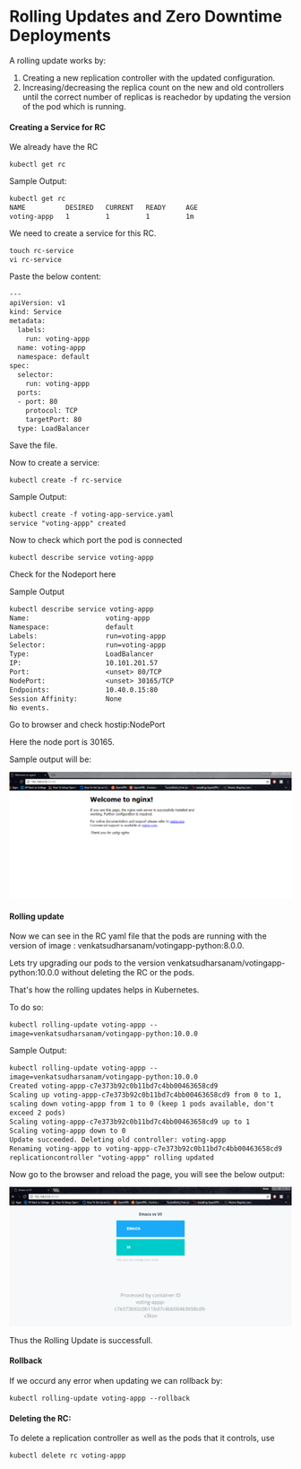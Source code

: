 # Rolling Updates and Zero Downtime Deployments

A rolling update works by:
1. Creating a new replication controller with the updated configuration.
2. Increasing/decreasing the replica count on the new and old controllers until the correct number of replicas is reachedor by updating the version of the pod which is running.

#### Creating a Service for RC
We already have the RC

```
kubectl get rc
```
Sample Output:
```
kubectl get rc
NAME          DESIRED   CURRENT   READY     AGE
voting-appp   1         1         1         1m
```

We need to create a service for this RC.
```
touch rc-service
vi rc-service
```
Paste the below content:
```
---
apiVersion: v1
kind: Service
metadata:
  labels:
    run: voting-appp
  name: voting-appp
  namespace: default
spec:
  selector:
    run: voting-appp
  ports:
  - port: 80
    protocol: TCP
    targetPort: 80
  type: LoadBalancer
```

Save the file.

Now to create a service:

```
kubectl create -f rc-service
```
Sample Output:
```
kubectl create -f voting-app-service.yaml
service "voting-appp" created
```

Now to check which port the pod is connected
```
kubectl describe service voting-appp
```
Check for the Nodeport here

Sample Output
```
kubectl describe service voting-appp
Name:                   voting-appp
Namespace:              default
Labels:                 run=voting-appp
Selector:               run=voting-appp
Type:                   LoadBalancer
IP:                     10.101.201.57
Port:                   <unset> 80/TCP
NodePort:               <unset> 30165/TCP
Endpoints:              10.40.0.15:80
Session Affinity:       None
No events.
```

Go to browser and check hostip:NodePort

Here the node port is 30165.

Sample output will be:

![alt text](images/RC-Nginx.PNG "Nginx Page")

#### Rolling update

Now we can see in the RC yaml file that the pods are running with the version of image : venkatsudharsanam/votingapp-python:8.0.0.

Lets try upgrading our pods to the version venkatsudharsanam/votingapp-python:10.0.0 without deleting the RC or the pods.

That's how the rolling updates helps in Kubernetes.

To do so:
```
kubectl rolling-update voting-appp --image=venkatsudharsanam/votingapp-python:10.0.0
```
Sample Output:
```
kubectl rolling-update voting-appp --image=venkatsudharsanam/votingapp-python:10.0.0
Created voting-appp-c7e373b92c0b11bd7c4bb00463658cd9
Scaling up voting-appp-c7e373b92c0b11bd7c4bb00463658cd9 from 0 to 1, scaling down voting-appp from 1 to 0 (keep 1 pods available, don't exceed 2 pods)
Scaling voting-appp-c7e373b92c0b11bd7c4bb00463658cd9 up to 1
Scaling voting-appp down to 0
Update succeeded. Deleting old controller: voting-appp
Renaming voting-appp to voting-appp-c7e373b92c0b11bd7c4bb00463658cd9
replicationcontroller "voting-appp" rolling updated
```

Now go to the browser and reload the page, you will see the below output:


![alt text](images/RC-Vote.PNG "Vote Page")

Thus the Rolling Update is successfull.
#### Rollback
If we occurd any error when updating we can rollback by:
```
kubectl rolling-update voting-appp --rollback
```

#### Deleting the RC:

To delete a replication controller as well as the pods that it controls, use

```
kubectl delete rc voting-appp
```
